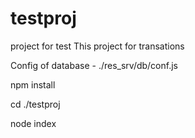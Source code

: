# testproj
project for test
This project for transations 

Config of database - ./res_srv/db/conf.js

npm install

cd ./testproj

node index
